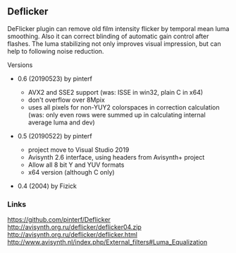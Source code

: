 ## Deflicker ##

DeFlicker plugin can remove old film intensity flicker by temporal mean luma smoothing. 
Also it can  correct blinding of automatic gain control after flashes. 
The luma stabilizing not only improves visual impression, but can help to following noise reduction.

Versions
- 0.6 (20190523) by pinterf
  - AVX2 and SSE2 support (was: ISSE in win32, plain C in x64)
  - don't overflow over 8Mpix
  - uses all pixels for non-YUY2 colorspaces in correction calculation
    (was: only even rows were summed up in calculating internal average luma and dev)

- 0.5 (20190522) by pinterf
  - project move to Visual Studio 2019
  - Avisynth 2.6 interface, using headers from Avisynth+ project
  - Allow all 8 bit Y and YUV formats
  - x64 version (although C only)
- 0.4 (2004) by Fizick

### Links ###
https://github.com/pinterf/Deflicker
http://avisynth.org.ru/deflicker/deflicker04.zip
http://avisynth.org.ru/deflicker/deflicker.html
http://www.avisynth.nl/index.php/External_filters#Luma_Equalization